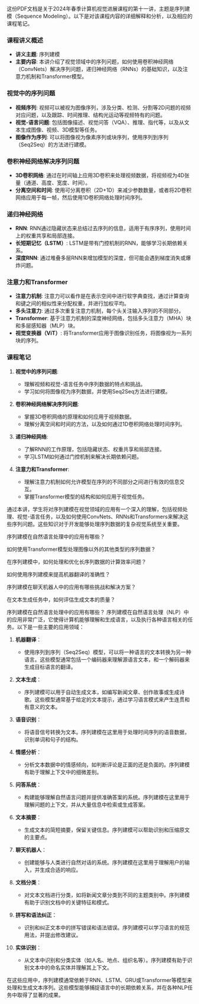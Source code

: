 这份PDF文档是关于2024年春季计算机视觉进展课程的第十一讲，主题是序列建模（Sequence Modeling）。以下是对该课程内容的详细解释和分析，以及相应的课程笔记。

### 课程讲义概述
- **讲义主题**: 序列建模
- **主要内容**: 本讲介绍了视觉领域中的序列问题，如何使用卷积神经网络（ConvNets）解决序列问题，递归神经网络（RNNs）的基础知识，以及注意力机制和Transformer模型。

### 视觉中的序列问题
- **视频序列**: 视频可以被视为图像序列，涉及分类、检测、分割等2D问题的视频对应问题，以及跟踪、时间推理、结构光运动等视频特有的问题。
- **视觉-语言问题**: 包括图像描述、视觉问答（VQA）、推理、指代等，以及从文本生成图像、视频、3D模型等任务。
- **图像作为序列**: 可以将图像视为像素序列或块序列，使用序列到序列（Seq2Seq）的方法进行建模。

### 卷积神经网络解决序列问题
- **3D卷积网络**: 通过在时间轴上应用3D卷积来处理视频数据，将视频视为4D张量（通道、高度、宽度、时间）。
- **分离空间和时间**: 使用可分离卷积（2D+1D）来减少参数数量，或者将2D卷积网络应用于每一帧，然后使用1D卷积网络处理时间序列。

### 递归神经网络
- **RNN**: RNN通过隐藏状态来总结过去序列的信息，适用于有序序列，使用时间上的权重共享和局部连接。
- **长短期记忆（LSTM）**: LSTM是带有门控机制的RNN，能够学习长期依赖关系。
- **深度RNN**: 通过堆叠多层RNN来增加模型的深度，但可能会遇到梯度消失或爆炸问题。

### 注意力和Transformer
- **注意力机制**: 注意力可以看作是在表示空间中进行软字典查找，通过计算查询和键之间的相似性来分配权重，并进行加权平均。
- **多头注意力**: 通过多次重复注意力机制，每个头关注输入序列的不同部分。
- **Transformer**: 基于注意力机制的深度神经网络，包括多头注意力（MHA）块和多层感知器（MLP）块。
- **视觉变换器（ViT）**: 将Transformer应用于图像识别任务，将图像视为一系列块的序列。

### 课程笔记
1. **视觉中的序列问题**:
   - 理解视频和视觉-语言任务中序列数据的特点和挑战。
   - 学习如何将图像视为序列数据，并使用Seq2Seq方法进行建模。

2. **卷积神经网络解决序列问题**:
   - 掌握3D卷积网络的原理和如何应用于视频数据。
   - 理解分离空间和时间的方法，以及如何通过1D卷积网络处理时间序列。

3. **递归神经网络**:
   - 了解RNN的工作原理，包括隐藏状态、权重共享和局部连接。
   - 学习LSTM如何通过门控机制来解决长期依赖问题。

4. **注意力和Transformer**:
   - 理解注意力机制如何允许模型在序列的不同部分之间进行有效的信息交互。
   - 掌握Transformer模型的结构和如何应用于视觉任务。

通过本讲，学生将对序列建模在视觉领域的应用有一个深入的理解，包括视频处理、视觉-语言任务，以及如何使用ConvNets、RNNs和Transformers来解决这些序列问题。这些知识对于开发能够处理序列数据的复杂视觉系统至关重要。

序列建模在自然语言处理中的应用有哪些？

如何使用Transformer模型处理图像以外的其他类型的序列数据？

在序列建模中，如何处理和优化长序列数据的计算效率问题？

如何使用序列建模来提高机器翻译的准确性？

序列建模在聊天机器人中的应用有哪些挑战和解决方案？

在文本生成任务中，如何评估生成文本的质量？



序列建模在自然语言处理中的应用有哪些？
序列建模在自然语言处理（NLP）中的应用非常广泛，它使得计算机能够理解和生成语言，以及执行各种语言相关的任务。以下是一些主要的应用领域：

1. **机器翻译**：
   - 使用序列到序列（Seq2Seq）模型，可以将一种语言的文本转换为另一种语言。这些模型通常包括一个编码器来理解源语言文本，和一个解码器来生成目标语言的翻译。

2. **文本生成**：
   - 序列建模可以用于自动生成文本，如编写新闻文章、创作故事或生成诗歌。这些模型通常基于给定的文本提示，通过学习语言模式来产生连贯和有意义的文本。

3. **语音识别**：
   - 将语音信号转换为文本。序列建模在这里用于处理时间序列的语音数据，识别单词和句子的结构。

4. **情感分析**：
   - 分析文本数据中的情感倾向，如判断评论是正面的还是负面的。序列建模有助于理解上下文中的细微差别。

5. **问答系统**：
   - 构建能够理解自然语言问题并提供准确答案的系统。序列建模在这里用于理解问题的上下文，并从大量信息中检索或生成答案。

6. **文本摘要**：
   - 生成文本的简短摘要，保留关键信息。序列建模可以帮助识别和压缩原文的主要点。

7. **聊天机器人**：
   - 创建能够与人类进行自然对话的系统。序列建模在这里用于理解用户的输入，并生成合适的响应。

8. **文档分类**：
   - 对文本文档进行分类，如将新闻文章分类到不同的主题类别中。序列建模有助于识别文档中的关键特征和模式。

9. **拼写和语法纠正**：
   - 识别和纠正文本中的拼写错误和语法错误。序列建模可以学习语言的规范用法，并提出修改建议。

10. **实体识别**：
    - 从文本中识别和分类实体（如人名、地点、组织名等）。序列建模有助于识别文本中的命名实体并理解其上下文。

在这些应用中，序列建模通常依赖于RNN、LSTM、GRU或Transformer等模型来处理和生成文本序列。这些模型能够捕捉语言中的长期依赖关系，并在各种NLP任务中取得了显著的成果。